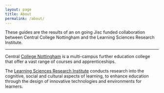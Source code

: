 ```yaml
---
layout: page
title: About
permalink: /about/
---
```


These guides are the results of an on going Jisc funded collaboration between Central College Nottingham and the Learning Sciences Research Institute.

---

Central [College Nottingham](http://www.centralnottingham.ac.uk/) is a multi-campus further education college that offer a vast range of courses and apprenticeships. 

The [Learning Sciences Research Institute](http://www.lsri.nottingham.ac.uk/) conducts research into the cognitive, social and cultural aspects of learning, to enhance education through the design of innovative technologies and environments for learners.



